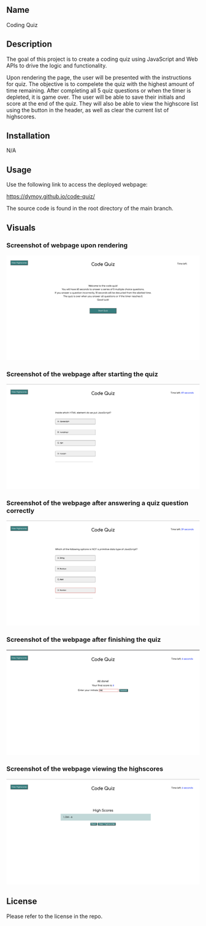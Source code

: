 ## Name 

Coding Quiz 

## Description

The goal of this project is to create a coding quiz using JavaScript and Web APIs to drive the logic and functionality. 

Upon rendering the page, the user will be presented with the instructions for quiz. The objective is to compelete the quiz with the highest amount of time remaining. After completing all 5 quiz questions or when the timer is depleted, it is game over. The user will be able to save their initials and score at the end of the quiz. They will also be able to view the highscore list using the button in the header, as well as clear the current list of highscores. 

## Installation 

N/A 

## Usage 
Use the following link to access the deployed webpage: 

https://dymoy.github.io/code-quiz/

The source code is found in the root directory of the main branch. 

## Visuals 

### Screenshot of webpage upon rendering 

!["Screenshot of webpage on load"](./Assets/images/code-quiz-landing.png)

### Screenshot of the webpage after starting the quiz

!["Screenshot of the webpage after starting the quiz"](./Assets/images/code-quiz-question1.png)

### Screenshot of the webpage after answering a quiz question correctly 

!["Screenshot of the webpage after answering ta quiz question correctly"](./Assets/images/code-quiz-question2.png)

### Screenshot of the webpage after finishing the quiz

!["Screenshot of the webpage after finishing the quiz](./Assets/images/code-quiz-game-over.png)

### Screenshot of the webpage viewing the highscores 

!["Screenshot of the webpage viewing the highscores "](./Assets/images/code-quiz-score.png)

## License 

Please refer to the license in the repo.
